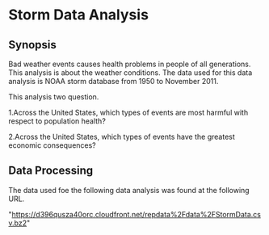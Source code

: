 # Storm Data Analysis

## Synopsis

Bad weather events causes health problems in people of all generations. This analysis is about the weather conditions. The data used for this data analysis is  NOAA storm database from 1950 to November 2011.

This analysis two question.

1.Across the United States, which types of events are most harmful with respect to population health?

2.Across the United States, which types of events have the greatest economic consequences?

## Data Processing

The data used foe the following data analysis was found at the following URL.

"https://d396qusza40orc.cloudfront.net/repdata%2Fdata%2FStormData.csv.bz2"
